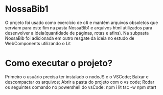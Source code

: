 # NossaBib1

O projeto foi usado como exercício de c# e mantém arquivos obsoletos que serviam para este fim na pasta NossaBib1 e arquivos html utilizados para desenvolver a ideia(quantidade de páginas, rotas e afins).
Na subpasta NossaBib foi adicionada em outro resgate da ideia no estudo de WebComponents utilizando o Lit


# Como executar o projeto? #

Primeiro o usuário precisa ter instalado o nodeJS e o VSCode;
Baixar e descompactar os arquivos;
Abrir a pasta do projeto com o vs code;
Rodar os seguintes comando no powershell do vsCode:
npm i lit
tsc -w
npm start
